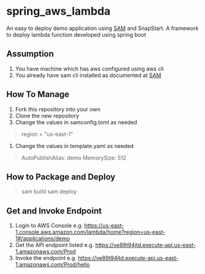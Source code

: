 # spring_aws_lambda

An easy to deploy demo application using [SAM](https://aws.amazon.com/serverless/sam/) and SnapStart. A framework to deploy lambda function developed using spring boot


## Assumption

1. You have machine which has aws configured using aws cli
1. You already have sam cli installed as documented at [SAM](https://aws.amazon.com/serverless/sam/)

## How To Manage

1. Fork this repository into your own
1. Clone the new repository
1. Change the values in samconfig.toml as needed

> region = "us-east-1"   

1. Change the values in template.yaml as needed

> AutoPublishAlias: demo
> MemorySize: 512

## How to Package and Deploy

> sam build 
> sam deploy

## Get and Invoke Endpoint 

1. Login to AWS Console e.g. https://us-east-1.console.aws.amazon.com/lambda/home?region=us-east-1#/applications/demo
2. Get the API endpoint listed e.g. https://ve89t94jtd.execute-api.us-east-1.amazonaws.com/Prod 
3. Invoke the endpoint e.g. https://ve89t94jtd.execute-api.us-east-1.amazonaws.com/Prod/hello 

